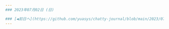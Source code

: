 ```yaml
---
### 2023年07月02日 (日)

### [◀️前日へ](https://github.com/yuasys/chatty-journal/blob/main/2023/07/2023-07-01.md)&emsp;&emsp;&emsp;&emsp;[翌日へ▶️](https://github.com/yuasys/chatty-journal/blob/main/2023/07/2023-07-03.md)
---
```


